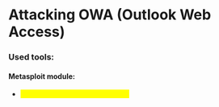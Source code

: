 # Attacking OWA (Outlook Web Access)

### Used tools:

#### Metasploit module:

* <mark style="color:yellow;">auxiliary/scanner/http/owa\_login</mark>
